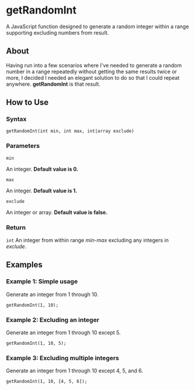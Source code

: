 # getRandomInt
A JavaScript function designed to generate a random integer within a range supporting excluding numbers from result.

## About
Having run into a few scenarios where I've needed to generate a random number in a range repeatedly without getting the same results twice or more, I decided I needed an elegant solution to do so that I could repeat anywhere. **getRandomInt** is that result.

## How to Use

### Syntax

`getRandomInt(int min, int max, int|array exclude)`

### Parameters
`min`

An integer. **Default value is 0.**

`max`

An integer. **Default value is 1.**

`exclude`

An integer or array. **Default value is false.**

### Return

`int` An integer from within range *min*-*max* excluding any integers in *exclude*.

## Examples

### Example 1: Simple usage

Generate an integer from 1 through 10.

`getRandomInt(1, 10);`

### Example 2: Excluding an integer

Generate an integer from 1 through 10 except 5.

`getRandomInt(1, 10, 5);`

### Example 3: Excluding multiple integers

Generate an integer from 1 through 10 except 4, 5, and 6.

`getRandomInt(1, 10, [4, 5, 6]);`
